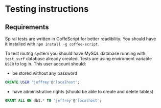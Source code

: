 # Testing instructions

## Requirements

Spiral tests are written in CoffeScript for better readibility. You should have it installed with `npm install -g coffee-script`.

To test routng system you should have MySQL database running with `test_surf` database already created. Tests are using enviroment variable `USER` to log in. This user account should:

* be stored without any password

```sql
CREATE USER 'jeffrey'@'localhost';
```

* have administrative rights (should be able to create and delete tables)

```sql
GRANT ALL ON db1.* TO 'jeffrey'@'localhost';
```
